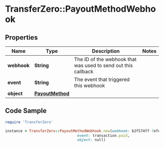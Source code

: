 # TransferZero::PayoutMethodWebhook

## Properties

Name | Type | Description | Notes
------------ | ------------- | ------------- | -------------
**webhook** | **String** | The ID of the webhook that was used to send out this callback | 
**event** | **String** | The event that triggered this webhook | 
**object** | [**PayoutMethod**](PayoutMethod.md) |  | 

## Code Sample

```ruby
require 'TransferZero'

instance = TransferZero::PayoutMethodWebhook.new(webhook: b2f574ff-7efe-4579-9f16-fcb9097e5ab6,
                                 event: transaction.paid,
                                 object: null)
```


